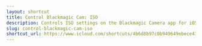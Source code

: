 ```yaml
---
layout: shortcut
title: Control Blackmagic Cam: ISO
description: Controls ISO settings on the Blackmagic Camera app for iOS
slug: control-blackmagic-cam-iso
shortcut_url: https://www.icloud.com/shortcuts/4b6d8b97c0b949649ebece434687cde2
---
```

